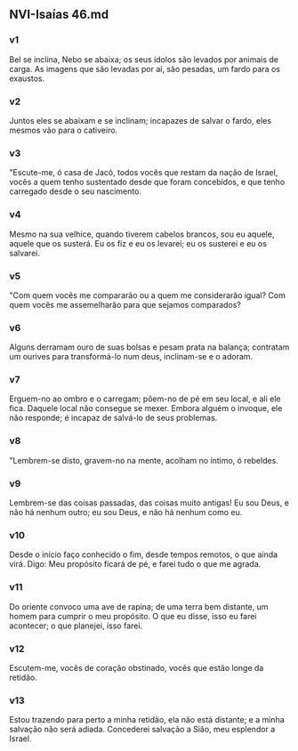 ## NVI-Isaías 46.md
### v1
 Bel se inclina, Nebo se abaixa; os seus ídolos são levados por animais de carga. As imagens que são levadas por aí, são pesadas, um fardo para os exaustos.
### v2
 Juntos eles se abaixam e se inclinam; incapazes de salvar o fardo, eles mesmos vão para o cativeiro.
### v3
 "Escute-me, ó casa de Jacó, todos vocês que restam da nação de Israel, vocês a quem tenho sustentado desde que foram concebidos, e que tenho carregado desde o seu nascimento.
### v4
 Mesmo na sua velhice, quando tiverem cabelos brancos, sou eu aquele, aquele que os susterá. Eu os fiz e eu os levarei; eu os susterei e eu os salvarei.
### v5
 "Com quem vocês me compararão ou a quem me considerarão igual? Com quem vocês me assemelharão para que sejamos comparados?
### v6
 Alguns derramam ouro de suas bolsas e pesam prata na balança; contratam um ourives para transformá-lo num deus, inclinam-se e o adoram.
### v7
 Erguem-no ao ombro e o carregam; põem-no de pé em seu local, e ali ele fica. Daquele local não consegue se mexer. Embora alguém o invoque, ele não responde; é incapaz de salvá-lo de seus problemas.
### v8
 "Lembrem-se disto, gravem-no na mente, acolham no íntimo, ó rebeldes.
### v9
 Lembrem-se das coisas passadas, das coisas muito antigas! Eu sou Deus, e não há nenhum outro; eu sou Deus, e não há nenhum como eu.
### v10
 Desde o início faço conhecido o fim, desde tempos remotos, o que ainda virá. Digo: Meu propósito ficará de pé, e farei tudo o que me agrada.
### v11
 Do oriente convoco uma ave de rapina; de uma terra bem distante, um homem para cumprir o meu propósito. O que eu disse, isso eu farei acontecer; o que planejei, isso farei.
### v12
 Escutem-me, vocês de coração obstinado, vocês que estão longe da retidão.
### v13
 Estou trazendo para perto a minha retidão, ela não está distante; e a minha salvação não será adiada. Concederei salvação a Sião, meu esplendor a Israel.
